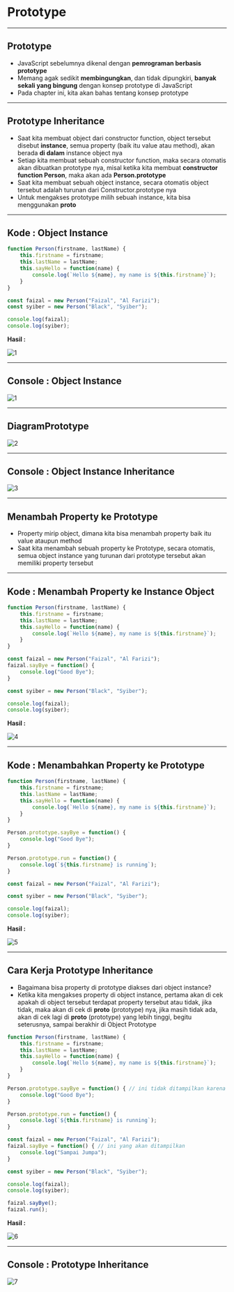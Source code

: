 # Prototype

---

## Prototype

- JavaScript sebelumnya dikenal dengan **pemrograman berbasis prototype**
- Memang agak sedikit **membingungkan**, dan tidak dipungkiri, **banyak sekali yang bingung** dengan konsep prototype di JavaScript
- Pada chapter ini, kita akan bahas tentang konsep prototype

---

## Prototype Inheritance

- Saat kita membuat object dari constructor function, object tersebut disebut **instance**, semua property (baik itu value atau method), akan berada **di dalam** instance object nya
- Setiap kita membuat sebuah constructor function, maka secara otomatis akan dibuatkan prototype nya, misal ketika kita membuat **constructor function Person**, maka akan ada **Person.prototype**
- Saat kita membuat sebuah object instance, secara otomatis object tersebut adalah turunan dari Constructor.prototype nya
- Untuk mengakses prototype milih sebuah instance, kita bisa menggunakan **__proto__**

---

## Kode : Object Instance

```js
function Person(firstname, lastName) {
    this.firstname = firstname;
    this.lastName = lastName;
    this.sayHello = function(name) {
        console.log(`Hello ${name}, my name is ${this.firstname}`);
    }
}

const faizal = new Person("Faizal", "Al Farizi");
const syiber = new Person("Black", "Syiber");

console.log(faizal);
console.log(syiber);
```

**Hasil :**

![1](../assets/img/7/1.PNG)

---

## Console : Object Instance

![1](../assets/img/7/1.PNG)

---

## DiagramPrototype

![2](../assets/img/7/2.PNG)

---

## Console : Object Instance Inheritance

![3](../assets/img/7/3.PNG)

---

## Menambah Property ke Prototype

- Property mirip object, dimana kita bisa menambah property baik itu value ataupun method
- Saat kita menambah sebuah property ke Prototype, secara otomatis, semua object instance yang turunan dari prototype tersebut akan memiliki property tersebut

---

## Kode : Menambah Property ke Instance Object

```js
function Person(firstname, lastName) {
    this.firstname = firstname;
    this.lastName = lastName;
    this.sayHello = function(name) {
        console.log(`Hello ${name}, my name is ${this.firstname}`);
    }
}

const faizal = new Person("Faizal", "Al Farizi");
faizal.sayBye = function() {
    console.log("Good Bye");
}

const syiber = new Person("Black", "Syiber");

console.log(faizal);
console.log(syiber);
```

**Hasil :**

![4](../assets/img/7/4.PNG)

---

## Kode : Menambahkan Property ke Prototype

```js
function Person(firstname, lastName) {
    this.firstname = firstname;
    this.lastName = lastName;
    this.sayHello = function(name) {
        console.log(`Hello ${name}, my name is ${this.firstname}`);
    }
}

Person.prototype.sayBye = function() {
    console.log("Good Bye");
}

Person.prototype.run = function() {
    console.log(`${this.firstname} is running`);
}

const faizal = new Person("Faizal", "Al Farizi");

const syiber = new Person("Black", "Syiber");

console.log(faizal);
console.log(syiber);
```

**Hasil :**

![5](../assets/img/7/5.PNG)

---

## Cara Kerja Prototype Inheritance

- Bagaimana bisa property di prototype diakses dari object instance?
- Ketika kita mengakses property di object instance, pertama akan di cek apakah di object tersebut terdapat property tersebut atau tidak, jika tidak, maka akan di cek di __proto__ (prototype) nya, jika masih tidak ada, akan di cek lagi di __proto__ (prototype) yang lebih tinggi, begitu seterusnya, sampai berakhir di Object Prototype

```js
function Person(firstname, lastName) {
    this.firstname = firstname;
    this.lastName = lastName;
    this.sayHello = function(name) {
        console.log(`Hello ${name}, my name is ${this.firstname}`);
    }
}

Person.prototype.sayBye = function() { // ini tidak ditampilkan karena kalah sama dengan yang diinisialisasi faizal.sayBye
    console.log("Good Bye");
}

Person.prototype.run = function() {
    console.log(`${this.firstname} is running`);
}

const faizal = new Person("Faizal", "Al Farizi");
faizal.sayBye = function() { // ini yang akan ditampilkan
    console.log("Sampai Jumpa");
}

const syiber = new Person("Black", "Syiber");

console.log(faizal);
console.log(syiber);

faizal.sayBye();
faizal.run();
```

**Hasil :**

![6](../assets/img/7/6.PNG)

---

## Console : Prototype Inheritance

![7](../assets/img/7/7.PNG)